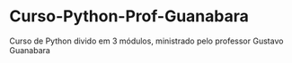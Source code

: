 # Curso-Python-Prof-Guanabara
Curso de Python divido em 3 módulos, ministrado pelo professor Gustavo Guanabara
